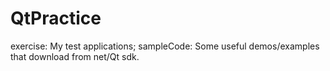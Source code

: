 QtPractice
==========
exercise:
  My test applications;
sampleCode:
  Some useful demos/examples that download from net/Qt sdk.
